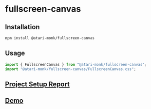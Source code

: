 # fullscreen-canvas

## Installation
```bash
npm install @atari-monk/fullscreen-canvas
```

## Usage
```jsx
import { FullscreenCanvas } from "@atari-monk/fullscreen-canvas";
import "@atari-monk/fullscreen-canvas/FullscreenCanvas.css";
```

## [Project Setup Report](project_setup_report.md)

## [Demo](index.html)